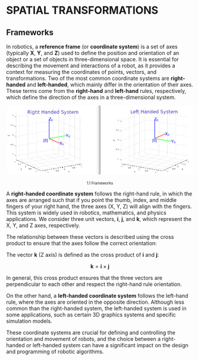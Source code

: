 # SPATIAL TRANSFORMATIONS

## Frameworks

In robotics, a **reference frame** (or **coordinate system**) is a set of axes (typically **X**, **Y**, and **Z**) used to define the position and orientation of an object or a set of objects in three-dimensional space. It is essential for describing the movement and interactions of a robot, as it provides a context for measuring the coordinates of points, vectors, and transformations. Two of the most common coordinate systems are **right-handed** and **left-handed**, which mainly differ in the orientation of their axes. These terms come from the **right-hand** and **left-hand** rules, respectively, which define the direction of the axes in a three-dimensional system.
<div style="text-align: center;">
 
<img src="../Images/00_Spatial.png" width="500"/><br>
<figcaption style="font-size: 10px">1.1 Frameworks</figcaption>

</div>

A **right-handed coordinate system** follows the right-hand rule, in which the axes are arranged such that if you point the thumb, index, and middle fingers of your right hand, the three axes (X, Y, Z) will align with the fingers. This system is widely used in robotics, mathematics, and physics applications. 
We consider three unit vectors, **i**, **j**, and **k**, which represent the X, Y, and Z axes, respectively.

The relationship between these vectors is described using the cross product to ensure that the axes follow the correct orientation:

The vector **k** (Z axis) is defined as the cross product of **i** and **j**:

$$\mathbf{k} = \mathbf{i} \times \mathbf{j}$$

In general, this cross product ensures that the three vectors are perpendicular to each other and respect the right-hand rule orientation.

On the other hand, a **left-handed coordinate system** follows the left-hand rule, where the axes are oriented in the opposite direction. Although less common than the right-handed system, the left-handed system is used in some applications, such as certain 3D graphics systems and specific simulation models.

These coordinate systems are crucial for defining and controlling the orientation and movement of robots, and the choice between a right-handed or left-handed system can have a significant impact on the design and programming of robotic algorithms.
